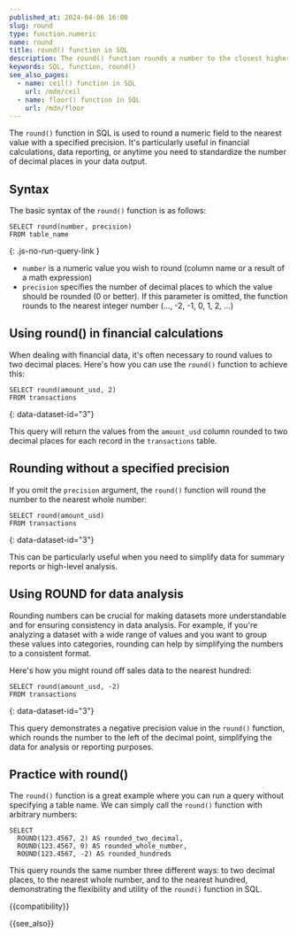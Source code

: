 ```yaml
---
published_at: 2024-04-06 16:00
slug: round
type: function.numeric
name: round
title: round() function in SQL
description: The round() function rounds a number to the closest higher integer.
keywords: SQL, function, round()
see_also_pages:
  - name: ceil() function in SQL
    url: /mdn/ceil
  - name: floor() function in SQL
    url: /mdn/floor
---
```


The `round()` function in SQL is used to round a numeric field to the nearest value with a specified precision. It's particularly useful in financial calculations, data reporting, or anytime you need to standardize the number of decimal places in your data output.

## Syntax

The basic syntax of the `round()` function is as follows:

~~~pgsql
SELECT round(number, precision)
FROM table_name
~~~
{: .js-no-run-query-link }

- `number` is a numeric value you wish to round (column name or a result of a math expression)
- `precision` specifies the number of decimal places to which the value should be rounded (0 or better). If this parameter is omitted, the function rounds to the nearest integer number (..., -2, -1, 0, 1, 2, ...)

## Using round() in financial calculations

When dealing with financial data, it's often necessary to round values to two decimal places. Here's how you can use the `round()` function to achieve this:

~~~pgsql
SELECT round(amount_usd, 2)
FROM transactions
~~~
{: data-dataset-id="3"}

This query will return the values from the `amount_usd` column rounded to two decimal places for each record in the `transactions` table.

## Rounding without a specified precision

If you omit the `precision` argument, the `round()` function will round the number to the nearest whole number:

~~~pgsql
SELECT round(amount_usd)
FROM transactions
~~~
{: data-dataset-id="3"}

This can be particularly useful when you need to simplify data for summary reports or high-level analysis.

## Using ROUND for data analysis

Rounding numbers can be crucial for making datasets more understandable and for ensuring consistency in data analysis. For example, if you're analyzing a dataset with a wide range of values and you want to group these values into categories, rounding can help by simplifying the numbers to a consistent format.

Here's how you might round off sales data to the nearest hundred:

~~~pgsql
SELECT round(amount_usd, -2)
FROM transactions
~~~
{: data-dataset-id="3"}

This query demonstrates a negative precision value in the `round()` function, which rounds the number to the left of the decimal point, simplifying the data for analysis or reporting purposes.

## Practice with round()

The `round()` function is a great example where you can run a query without specifying a table name. We can simply call the `round()` function with arbitrary numbers:

~~~pgsql
SELECT
  ROUND(123.4567, 2) AS rounded_two_decimal,
  ROUND(123.4567, 0) AS rounded_whole_number,
  ROUND(123.4567, -2) AS rounded_hundreds
~~~

This query rounds the same number three different ways: to two decimal places, to the nearest whole number, and to the nearest hundred, demonstrating the flexibility and utility of the `round()` function in SQL.

{{compatibility}}

{{see_also}}
